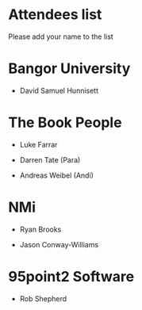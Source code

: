 Attendees list
==============

Please add your name to the list

# Bangor University


* David Samuel Hunnisett

# The Book People

* Luke Farrar

* Darren Tate (Para)

* Andreas Weibel (Andi)

# NMi

* Ryan Brooks

* Jason Conway-Williams

# 95point2 Software

* Rob Shepherd

